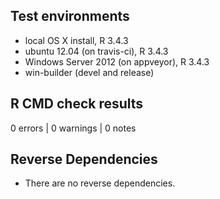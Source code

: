 ## Test environments
* local OS X install, R 3.4.3
* ubuntu 12.04 (on travis-ci), R 3.4.3
* Windows Server 2012 (on appveyor), R 3.4.3
* win-builder (devel and release)

## R CMD check results
0 errors | 0 warnings | 0 notes

## Reverse Dependencies
* There are no reverse dependencies.
